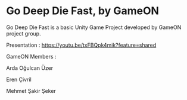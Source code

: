 # Go Deep Die Fast, by GameON
Go Deep Die Fast is a basic Unity Game Project developed by GameON project group.

Presentation : https://youtu.be/txFBQpk4mik?feature=shared

GameON Members :

Arda Oğulcan Üzer

Eren Çivril

Mehmet Şakir Şeker

